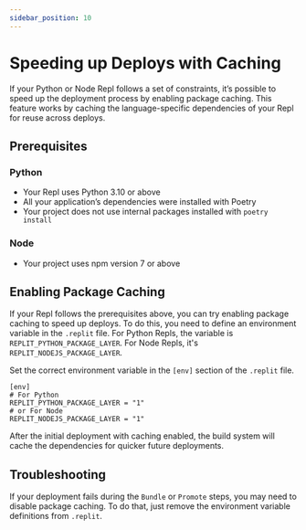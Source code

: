 ```yaml
---
sidebar_position: 10
---
```


# Speeding up Deploys with Caching

If your Python or Node Repl follows a set of constraints, it’s possible to speed up the deployment process by enabling package caching. This feature works by caching the language-specific dependencies of your Repl for reuse across deploys.

## Prerequisites

### Python

- Your Repl uses Python 3.10 or above
- All your application’s dependencies were installed with Poetry
- Your project does not use internal packages installed with `poetry install`

### Node

- Your project uses npm version 7 or above

## Enabling Package Caching

If your Repl follows the prerequisites above, you can try enabling package caching to speed up deploys. To do this, you need to define an environment variable in the `.replit` file. For Python Repls, the variable is `REPLIT_PYTHON_PACKAGE_LAYER`. For Node Repls, it's `REPLIT_NODEJS_PACKAGE_LAYER`.

Set the correct environment variable in the `[env]` section of the `.replit` file.

```
[env]
# For Python
REPLIT_PYTHON_PACKAGE_LAYER = "1"
# or For Node
REPLIT_NODEJS_PACKAGE_LAYER = "1"
```

After the initial deployment with caching enabled, the build system will cache the dependencies for quicker future deployments.

## Troubleshooting

If your deployment fails during the `Bundle` or `Promote` steps, you may need to disable package caching.
To do that, just remove the environment variable definitions from `.replit`.